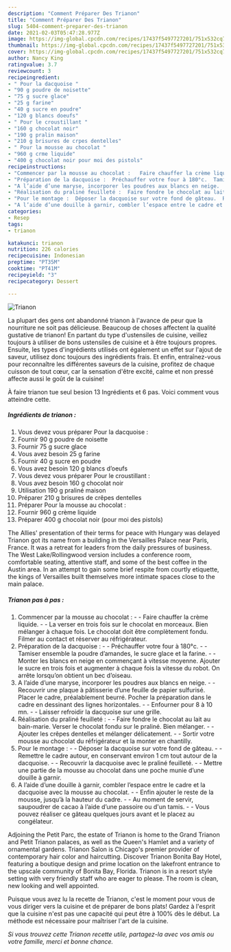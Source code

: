 ```yaml
---
description: "Comment Préparer Des Trianon"
title: "Comment Préparer Des Trianon"
slug: 5404-comment-preparer-des-trianon
date: 2021-02-03T05:47:28.977Z
image: https://img-global.cpcdn.com/recipes/17437f5497727201/751x532cq70/trianon-photo-principale-de-la-recette.jpg
thumbnail: https://img-global.cpcdn.com/recipes/17437f5497727201/751x532cq70/trianon-photo-principale-de-la-recette.jpg
cover: https://img-global.cpcdn.com/recipes/17437f5497727201/751x532cq70/trianon-photo-principale-de-la-recette.jpg
author: Nancy King
ratingvalue: 3.7
reviewcount: 3
recipeingredient:
- " Pour la dacquoise "
- "90 g poudre de noisette"
- "75 g sucre glace"
- "25 g farine"
- "40 g sucre en poudre"
- "120 g blancs doeufs"
- " Pour le croustillant "
- "160 g chocolat noir"
- "190 g pralin maison"
- "210 g brisures de crpes dentelles"
- " Pour la mousse au chocolat "
- "960 g crme liquide"
- "400 g chocolat noir pour moi des pistols"
recipeinstructions:
- "Commencer par la mousse au chocolat :   Faire chauffer la crème liquide.  La verser en trois fois sur le chocolat en morceaux. Bien mélanger à chaque fois. Le chocolat doit être complètement fondu. Filmer au contact et réserver au réfrigérateur."
- "Préparation de la dacquoise :  Préchauffer votre four à 180°c.  Tamiser ensemble la poudre d’amandes, le sucre glace et la farine.  Monter les blancs en neige en commençant à vitesse moyenne. Ajouter le sucre en trois fois et augmenter à chaque fois la vitesse du robot. On arrête lorsqu’on obtient un bec d’oiseau."
- "A l’aide d’une maryse, incorporer les poudres aux blancs en neige.  Recouvrir une plaque à pâtisserie d’une feuille de papier sulfurisé. Placer le cadre, préalablement beurré. Pocher la préparation dans le cadre en dessinant des lignes horizontales.  Enfourner pour 8 à 10 mn.  Laisser refroidir la dacquoise sur une grille."
- "Réalisation du praliné feuilleté :  Faire fondre le chocolat au lait au bain-marie. Verser le chocolat fondu sur le praliné. Bien mélanger.  Ajouter les crêpes dentelles et mélanger délicatement.  Sortir votre mousse au chocolat du réfrigérateur et la monter en chantilly."
- "Pour le montage :  Déposer la dacquoise sur votre fond de gâteau.  Remettre le cadre autour, en conservant environ 1 cm tout autour de la dacquoise.  Recouvrir la dacquoise avec le praliné feuilleté.  Mettre une partie de la mousse au chocolat dans une poche munie d’une douille à garnir."
- "A l’aide d’une douille à garnir, combler l’espace entre le cadre et la dacquoise avec la mousse au chocolat.  Enfin ajouter le reste de la mousse, jusqu’à la hauteur du cadre.  Au moment de servir, saupoudrer de cacao à l’aide d’une passoire ou d&#39;un tamis.   Vous pouvez réaliser ce gâteau quelques jours avant et le placez au congélateur."
categories:
- Resep
tags:
- trianon

katakunci: trianon 
nutrition: 226 calories
recipecuisine: Indonesian
preptime: "PT35M"
cooktime: "PT41M"
recipeyield: "3"
recipecategory: Dessert

---
```



![Trianon](https://img-global.cpcdn.com/recipes/17437f5497727201/751x532cq70/trianon-photo-principale-de-la-recette.jpg)

La plupart des gens ont abandonné trianon à l'avance de peur que la nourriture ne soit pas délicieuse. Beaucoup de choses affectent la qualité gustative de trianon! En partant du type d'ustensiles de cuisine, veillez toujours à utiliser de bons ustensiles de cuisine et à être toujours propres. Ensuite, les types d'ingrédients utilisés ont également un effet sur l'ajout de saveur, utilisez donc toujours des ingrédients frais. Et enfin, entraînez-vous pour reconnaître les différentes saveurs de la cuisine, profitez de chaque cuisson de tout cœur, car la sensation d'être excité, calme et non pressé affecte aussi le goût de la cuisine!

<!--inarticleads1-->

À faire trianon tue seul besion 13 Ingrédients et 6 pas. Voici comment vous atteindre cette.

##### Ingrédients de trianon :

1. Vous devez vous préparer  Pour la dacquoise :
1. Fournir 90 g poudre de noisette
1. Fournir 75 g sucre glace
1. Vous avez besoin 25 g farine
1. Fournir 40 g sucre en poudre
1. Vous avez besoin 120 g blancs d’oeufs
1. Vous devez vous préparer  Pour le croustillant :
1. Vous avez besoin 160 g chocolat noir
1. Utilisation 190 g praliné maison
1. Préparer 210 g brisures de crêpes dentelles
1. Préparer  Pour la mousse au chocolat :
1. Fournir 960 g crème liquide
1. Préparer 400 g chocolat noir (pour moi des pistols)


The Allies&#39; presentation of their terms for peace with Hungary was delayed Trianon got its name from a building in the Versailles Palace near Paris, France. It was a retreat for leaders from the daily pressures of business. The West Lake/Rollingwood version includes a conference room, comfortable seating, attentive staff, and some of the best coffee in the Austin area. In an attempt to gain some brief respite from courtly etiquette, the kings of Versailles built themselves more intimate spaces close to the main palace. 

<!--inarticleads2-->

##### Trianon pas à pas :

1. Commencer par la mousse au chocolat :  -  - Faire chauffer la crème liquide. -  - La verser en trois fois sur le chocolat en morceaux. Bien mélanger à chaque fois. Le chocolat doit être complètement fondu. Filmer au contact et réserver au réfrigérateur.
1. Préparation de la dacquoise : -  - Préchauffer votre four à 180°c. -  - Tamiser ensemble la poudre d’amandes, le sucre glace et la farine. -  - Monter les blancs en neige en commençant à vitesse moyenne. Ajouter le sucre en trois fois et augmenter à chaque fois la vitesse du robot. On arrête lorsqu’on obtient un bec d’oiseau.
1. A l’aide d’une maryse, incorporer les poudres aux blancs en neige. -  - Recouvrir une plaque à pâtisserie d’une feuille de papier sulfurisé. Placer le cadre, préalablement beurré. Pocher la préparation dans le cadre en dessinant des lignes horizontales. -  - Enfourner pour 8 à 10 mn. -  - Laisser refroidir la dacquoise sur une grille.
1. Réalisation du praliné feuilleté : -  - Faire fondre le chocolat au lait au bain-marie. Verser le chocolat fondu sur le praliné. Bien mélanger. -  - Ajouter les crêpes dentelles et mélanger délicatement. -  - Sortir votre mousse au chocolat du réfrigérateur et la monter en chantilly.
1. Pour le montage : -  - Déposer la dacquoise sur votre fond de gâteau. -  - Remettre le cadre autour, en conservant environ 1 cm tout autour de la dacquoise. -  - Recouvrir la dacquoise avec le praliné feuilleté. -  - Mettre une partie de la mousse au chocolat dans une poche munie d’une douille à garnir.
1. A l’aide d’une douille à garnir, combler l’espace entre le cadre et la dacquoise avec la mousse au chocolat. -  - Enfin ajouter le reste de la mousse, jusqu’à la hauteur du cadre. -  - Au moment de servir, saupoudrer de cacao à l’aide d’une passoire ou d&#39;un tamis.  -  - Vous pouvez réaliser ce gâteau quelques jours avant et le placez au congélateur.


Adjoining the Petit Parc, the estate of Trianon is home to the Grand Trianon and Petit Trianon palaces, as well as the Queen&#39;s Hamlet and a variety of ornamental gardens. Trianon Salon is Chicago&#39;s premier provider of contemporary hair color and haircutting. Discover Trianon Bonita Bay Hotel, featuring a boutique design and prime location on the lakefront entrance to the upscale community of Bonita Bay, Florida. Trianon is in a resort style setting with very friendly staff who are eager to please. The room is clean, new looking and well appointed. 

<!--inarticleads1-->

<p>
Puisque vous avez lu la recette de Trianon, c'est le moment pour vous de vous diriger vers la cuisine et de préparer de bons plats! Gardez à l'esprit que la cuisine n'est pas une capacité qui peut être à 100% dès le début. La méthode est nécessaire pour maîtriser l'art de la cuisine.
</p>

<p>
<i>Si vous trouvez cette Trianon recette utile, partagez-la avec vos amis ou votre famille, merci et bonne chance.</i>
</p>
